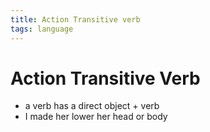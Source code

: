 ```yaml
---
title: Action Transitive verb
tags: language
---
```


# Action Transitive Verb
- a verb has a direct object + verb
- I made her lower her head or body


























